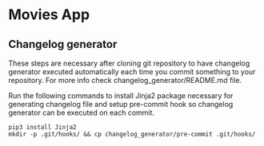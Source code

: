 # Movies App

## Changelog generator

These steps are necessary after cloning git repository to have 
changelog generator executed automatically each time you commit something
to your repository. For more info check changelog_generator/README.md file.

Run the following commands to install Jinja2 package necessary for generating changelog file
and setup pre-commit hook so changelog generator can be executed on each commit.
```
pip3 install Jinja2
mkdir -p .git/hooks/ && cp changelog_generator/pre-commit .git/hooks/
```
